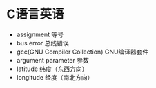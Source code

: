 # C语言英语

- assignment 等号
- bus error 总线错误
- gcc(GNU Compiler Collection) GNU编译器套件
- argument parameter 参数
- latitude 纬度（东西方向）
- longitude 经度（南北方向）